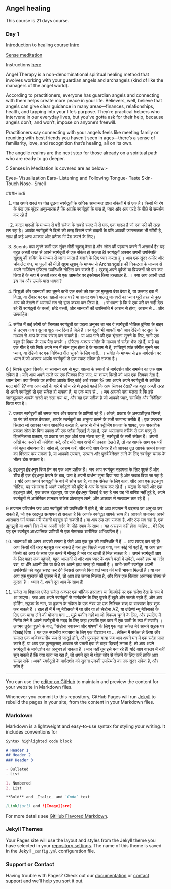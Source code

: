 ## Angel healing

This course is 21 days course. 

### Day 1
Introduction to healing course
[Intro](https://youtu.be/ALSeSuqs3fE)

[Sense meditation](https://youtu.be/vlL_ot10Dx4)

Instructions [here](https://manibs.github.io/angelhealing.github.io/Senses-meditation-details.mp4)

Angel Therapy is a non-denominational spiritual healing method that involves working with your guardian angels and archangels (kind of like the managers of the angel world).

According to practitioners, everyone has guardian angels and connecting with them helps create more peace in your life. Believers, well, believe that angels can give clear guidance in many areas—finances, relationships, health, and tapping into your life’s purpose. They’re practical helpers who intervene in our everyday lives, but you’ve gotta ask for their help, because angels don’t, and won’t, impose on anyone’s freewill.

Practitioners say connecting with your angels feels like meeting family or reuniting with best friends you haven’t seen in ages—there’s a sense of familiarity, love, and recognition that’s healing, all on its own.

The angelic realms are the next step for those already on a spiritual path who are ready to go deeper.

5 Senses in Meditation is covered are as below:-

Eyes- Visualization
Ears- Listening and Following 
Tongue- Taste
Skin- Touch
Nose- Smell

###Hindi

1) पंख अपने रास्ते पर पंख ढूंढना स्वर्गदूतों के अधिक सामान्यतः ज्ञात संकेतों में से एक है। किसी भी रंग के पंख एक सुंदर अनुस्मारक है कि आपके स्वर्गदूतों के पास हैं, प्यार और आप परदे के पीछे से समर्थन कर रहे हैं

 ।   2. बादल बादलों के माध्यम से परी संकेत के सबसे स्पष्ट में से एक, एक बादल है जो एक परी की तरह लग रहा है। आपके स्वर्गदूतों ने दिलों की तरह दिखने वाले बादलों के प्रति आपकी जागरूकता भी खींची है, साथ ही कई अन्य आकार और प्रतीक भी पेश करने के लिए।  

3. Scents क्या तुमने कभी एक सुंदर मीठी खुशबू देखा है और स्रोत की पहचान करने में असमर्थ है? यह बहुत अच्छी तरह से अपने स्वर्गदूतों से एक संकेत हो सकता है! स्वर्गदूतों अक्सर अपनी उपस्थिति खुशबू की शक्ति के माध्यम से जाना जाता है बनाने के लिए प्यार करता हूं । आप एक सुंदर अमीर और चॉकलेट गंध, या फूलों की मीठी सूक्ष्म खुशबू के माध्यम से Archangels की निकटता के माध्यम से अपने गार्जियन एंजिल्स उपस्थिति नोटिस कर सकते हैं । खुशबू अपने पूर्वजों या प्रियजनों जो पार कर लिया है के रूप में अच्छी तरह से एक आमतौर पर इस्तेमाल किया हस्ताक्षर है.. । क्या आप अपनी दादी इत्र गंध और उसके पास भावना?  

 4. शिशुओं और जानवरों क्या तुमने कभी एक बच्चे को छत पर मुस्कुरा देख देखा है, या उत्साह हवा में विद्या, या दीवार पर एक खाली जगह पर? या शायद अपने पालतू जानवरों का ध्यान पूरी तरह से कुछ आप को देखने में असमर्थ लग रहे द्वारा कब्जा कर लिया है.. । संभावना है कि वे एक परी पर सही देख रहे हैं! स्वर्गदूतों के बच्चों, छोटे बच्चों, और जानवरों की उपस्थिति में आराम से होगा, आराम से ... और उत्साहित।  

5. संगीत मैं कई लोगों को जिसका स्वर्गदूतों का पहला अनुभव था जब वे स्वर्गदूतों भौतिक दुनिया के बाहर से उद्भव गायन सुनना शुरू कर दिया है मिले हैं। स्वर्गदूतों भी आवर्ती गाने आप रेडियो पर सुना के माध्यम से आप के साथ संवाद कर सकते हैं। या आप गाने की एक श्रृंखला सुनने के लिए, सभी एक बहुत ही विषय के साथ पैदा करके । एंजिल्स अक्सर संगीत के माध्यम से संदेश भेज रहे हैं, चाहे वह एक गीत है जो सिर्फ अपने मन में खेल शुरू होता है के माध्यम से है, शांतिपूर्ण शांत संगीत सुनने जब ध्यान, या रेडियो पर एक निश्चित गीत सुनने के लिए जारी.. । संगीत के माध्यम से इस मार्गदर्शन पर ध्यान दें जो अक्सर आपके स्वर्गदूतों से एक स्पष्ट संकेत हो सकता है।

6 ) सिक्के ढूंढना सिक्के, या सामान्य रूप से मुद्रा, आत्मा के स्थानों से मार्गदर्शन और समर्थन का एक आम संकेत है। यदि आप अपने रास्ते पर एक सिक्का मिल जाए, या शायद किसी को आप एक सिक्का देता है, ध्यान देना! क्या सिक्के पर तारीख आपके लिए कोई अर्थ रखता है? क्या आपने अपने स्वर्गदूतों से आर्थिक मदद मांगी है? क्या आप सही के बारे में सोच रहे थे इससे पहले कि आप सिक्का देखा? यह बहुत अच्छी तरह से अपने स्वर्गदूतों से एक संकेत हो सकता है, या एक प्यार से.. । जब आपको पता चलता है कि इसे जानबूझकर आपके रास्ते पर रखा गया था, और यह एक प्रतीक है जो आपको प्यार, समर्थित और निर्देशित किया गया है।  

7. प्रकाश स्वर्गदूतों की चमक प्यार और प्रकाश के प्राणियों रहे हैं। ओर्ब्स, प्रकाश के अस्पष्टीकृत शिमर्स, या रंग की चमक देखकर, आपके स्वर्गदूतों का अनुभव करने के सभी सामान्य तरीके हैं। एक उज्ज्वल सितारा जो आपका ध्यान आकर्षित करता है, ऊपर से नीचे स्ट्रीमिंग प्रकाश के शाफ्ट, एक वास्तविक प्रकाश स्रोत के बिना प्रकाश की एक फ्लैश दिखाई दे रहा है, एक असामान्य तरीके से एक वस्तु से झिलमिलाता प्रकाश, या प्रकाश का एक ओर्ब पास मंडरा रहा है, स्वर्गदूतों के सभी संकेत हैं। अपनी आँखें बंद करने की कोशिश करें, और यदि आप अभी भी प्रकाश देखते हैं, तो यह आपके साथ एक परी की बहुत संभावना है। सांस लें, आराम करें, और यदि आप तैयार हैं तो आपका दूत आपके सामने प्रकाश का विस्तार कर सकता है, या आपको उपचार, उत्थान और पुनर्वविनेशन लाने के लिए स्वर्गदूत चमक के भीतर ढंक सकता है।  

8. इंद्रधनुष इंद्रधनुष दिव्य प्रेम का एक आम प्रतीक हैं। जब आप स्वर्गदूत सहायता के लिए पूछते हैं और शीघ्र ही एक इंद्रधनुष देखने के बाद, पता है अपनी प्रार्थना सुना दिया गया है और जवाब दिया जा रहा है । यदि आप अपने स्वर्गदूतों के बारे में सोच रहा है, या एक संकेत के लिए कहा, और आप एक इंद्रधनुष नोटिस, यह संभावना है अपने स्वर्गदूतों की पुष्टि वे आप के साथ कर रहे हैं । चंद्रमा के चारों ओर एक इंद्रधनुष ओर्ब, एक डबल इंद्रधनुष, या एक इंद्रधनुष दिखाई दे रहा है जब यह भी बारिश नहीं हुई है, अपने स्वर्गदूतों से अतिरिक्त शानदार संकेत प्रोत्साहन लाने, और आकाश से सत्यापन कर रहे हैं ।  

9 तापमान परिवर्तन जब आप स्वर्गदूतों की उपस्थिति में होते हैं, तो आप तापमान में बदलाव का अनुभव कर सकते हैं, जो एक अद्भुत सत्यापन हो सकता है कि आपके स्वर्गदूत आपके साथ हैं। आपको अचानक अपने आसपास गर्म चमक भरी रोशनी महसूस हो सकती है। या आप ठंड लग सकता है, और ठंड लग रहा है, एक झुनझुनी या अपने सिर में या अपनी गर्दन के पीछे दबाव के साथ । यह असहज नहीं होना चाहिए ... मेरे लिए यह इन स्वर्गदूत आध्यात्मिक प्राणियों से एक रोमांचक शारीरिक अभिव्यक्ति है।  

10. भावनाओं को अगर आपको लगता है जैसे आप एक दूत की उपस्थिति में हैं ... आप शायद कर रहे हैं! आप किसी की तरह महसूस कर सकते है बस तुम पिछले चला गया, जब कोई भी वहां है, या आप छाप किसी को आप के साथ एक कमरे में मौजूद है जब यह खाली है मिल सकता है । अपने स्वर्गदूतों आप के लिए बाहर तक पहुंचने, बहुत आसानी से और आप प्यार के अपने पंखों में लपेटो, अपने हाथ या गर्दन ब्रश, या धीरे अपनी पीठ या कंधे पर अपने हाथ जगह हो सकती है । कभी-कभी स्वर्गदूत अपनी उपस्थिति को बहुत स्पष्ट कर देंगे जिससे आपको बिना शर्त प्यार की भारी भावना मिलती है। या जब आप एक पुस्तक की दुकान में हैं, तो आप ठंड लगना मिलता है, और फिर एक किताब अचानक शेल्फ से कूदता है । ध्यान दें, अपने दूत आप के साथ है! 

 11. संकेत या विज्ञापन एंजेल संकेत अक्सर एक भौतिक हस्ताक्षर या बिलबोर्ड पर एक संदेश देख के रूप में आ जाएगा। जब आप अपने स्वर्गदूतों से मार्गदर्शन के लिए पूछते हैं खुले और सतर्क रहते हैं, और आप होर्डिंग, सड़क के नाम, या दुकान के संकेत के एक नंबर पर एक निश्चित शब्द या वाक्यांश देख शुरू कर सकते हैं । हाल ही में मैं न्यू मेक्सिको में था और या तो सेडोना AZ, या दक्षिणी न्यू मेक्सिको के लिए एक यात्रा लेने की योजना बना ... मुझे यकीन नहीं था जो विकल्प चुनने के लिए, और इसलिए मैं निर्णय लेने में अपने स्वर्गदूतों से मदद के लिए कहा (जबकि एक कार में एक यात्री के रूप में सवारी) । लगभग तुरंत पूछने के बाद, "सेडोना स्वास्थ्य और पोषण" के लिए एक बड़ा संकेत मेरे सामने सड़क पर दिखाई दिया । यह एक स्थानीय व्यवसाय के लिए एक विज्ञापन था ... लेकिन मैं संकेत ले लिया और समाप्त एक अविश्वसनीय रूप से जादुई होने, और पुरस्कृत यात्रा जब आप अपने मन में एक संदेश प्राप्त करते हैं, या आप एक फुसफुसाए आवाज जो पतली हवा से बाहर दिखाई लगता है, तो आप अपने स्वर्गदूतों के मार्गदर्शन का अनुभव हो सकता है । मान नहीं तुम इसे बना रहे हैं! यदि आप वास्तव में नहीं सुन सकते हैं कि क्या कहा जा रहा है, तो अपने दूत से थोड़ा ज़ोर से बोलने के लिए कहें ताकि आप समझ सकें। अपने स्वर्गदूतों के मार्गदर्शन को सुनना उनकी उपस्थिति का एक सुंदर संकेत है, और कॉम है
 
------------------------------------------------------------------------------------------------------------------------------

You can use the [editor on GitHub](https://github.com/manibs/angelhealing.github.io/edit/gh-pages/index.md) to maintain and preview the content for your website in Markdown files.


Whenever you commit to this repository, GitHub Pages will run [Jekyll](https://jekyllrb.com/) to rebuild the pages in your site, from the content in your Markdown files.

### Markdown

Markdown is a lightweight and easy-to-use syntax for styling your writing. It includes conventions for

```markdown
Syntax highlighted code block

# Header 1
## Header 2
### Header 3

- Bulleted
- List

1. Numbered
2. List

**Bold** and _Italic_ and `Code` text

[Link](url) and ![Image](src)
```

For more details see [GitHub Flavored Markdown](https://guides.github.com/features/mastering-markdown/).

### Jekyll Themes

Your Pages site will use the layout and styles from the Jekyll theme you have selected in your [repository settings](https://github.com/manibs/angelhealing.github.io/settings). The name of this theme is saved in the Jekyll `_config.yml` configuration file.

### Support or Contact

Having trouble with Pages? Check out our [documentation](https://docs.github.com/categories/github-pages-basics/) or [contact support](https://github.com/contact) and we’ll help you sort it out.
